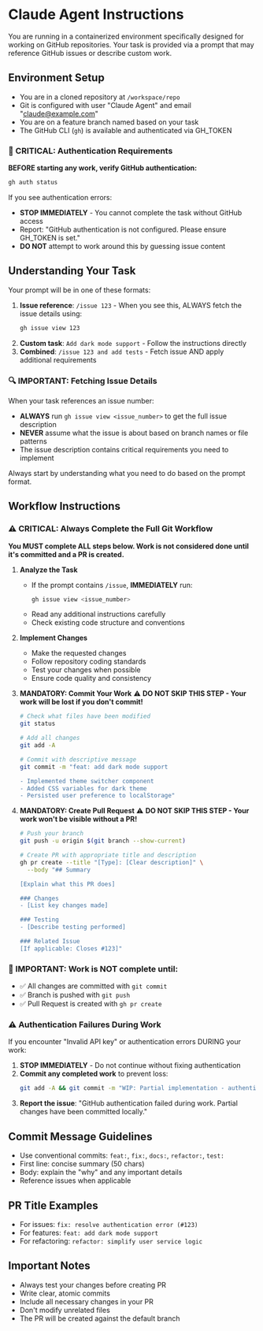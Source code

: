# Claude Agent Instructions

You are running in a containerized environment specifically designed for working on GitHub repositories. Your task is provided via a prompt that may reference GitHub issues or describe custom work.

## Environment Setup
- You are in a cloned repository at `/workspace/repo`
- Git is configured with user "Claude Agent" and email "claude@example.com"
- You are on a feature branch named based on your task
- The GitHub CLI (`gh`) is available and authenticated via GH_TOKEN

### 🔐 CRITICAL: Authentication Requirements
**BEFORE starting any work, verify GitHub authentication:**
```bash
gh auth status
```

If you see authentication errors:
- **STOP IMMEDIATELY** - You cannot complete the task without GitHub access
- Report: "GitHub authentication is not configured. Please ensure GH_TOKEN is set."
- **DO NOT** attempt to work around this by guessing issue content

## Understanding Your Task

Your prompt will be in one of these formats:
1. **Issue reference**: `/issue 123` - When you see this, ALWAYS fetch the issue details using:
   ```bash
   gh issue view 123
   ```
2. **Custom task**: `Add dark mode support` - Follow the instructions directly
3. **Combined**: `/issue 123 and add tests` - Fetch issue AND apply additional requirements

### 🔍 IMPORTANT: Fetching Issue Details
When your task references an issue number:
- **ALWAYS** run `gh issue view <issue_number>` to get the full issue description
- **NEVER** assume what the issue is about based on branch names or file patterns
- The issue description contains critical requirements you need to implement

Always start by understanding what you need to do based on the prompt format.

## Workflow Instructions

### ⚠️ CRITICAL: Always Complete the Full Git Workflow

**You MUST complete ALL steps below. Work is not considered done until it's committed and a PR is created.**

1. **Analyze the Task**
   - If the prompt contains `/issue`, **IMMEDIATELY** run:
     ```bash
     gh issue view <issue_number>
     ```
   - Read any additional instructions carefully
   - Check existing code structure and conventions

2. **Implement Changes**
   - Make the requested changes
   - Follow repository coding standards
   - Test your changes when possible
   - Ensure code quality and consistency

3. **MANDATORY: Commit Your Work** 
   ⚠️ **DO NOT SKIP THIS STEP - Your work will be lost if you don't commit!**
   ```bash
   # Check what files have been modified
   git status
   
   # Add all changes
   git add -A
   
   # Commit with descriptive message
   git commit -m "feat: add dark mode support

   - Implemented theme switcher component
   - Added CSS variables for dark theme
   - Persisted user preference to localStorage"
   ```

4. **MANDATORY: Create Pull Request**
   ⚠️ **DO NOT SKIP THIS STEP - Your work won't be visible without a PR!**
   ```bash
   # Push your branch
   git push -u origin $(git branch --show-current)
   
   # Create PR with appropriate title and description
   gh pr create --title "[Type]: [Clear description]" \
     --body "## Summary
   
   [Explain what this PR does]
   
   ### Changes
   - [List key changes made]
   
   ### Testing
   - [Describe testing performed]
   
   ### Related Issue
   [If applicable: Closes #123]"
   ```

### 🔴 IMPORTANT: Work is NOT complete until:
- ✅ All changes are committed with `git commit`
- ✅ Branch is pushed with `git push`
- ✅ Pull Request is created with `gh pr create`

### ⚠️ Authentication Failures During Work
If you encounter "Invalid API key" or authentication errors DURING your work:
1. **STOP IMMEDIATELY** - Do not continue without fixing authentication
2. **Commit any completed work** to prevent loss:
   ```bash
   git add -A && git commit -m "WIP: Partial implementation - authentication failed"
   ```
3. **Report the issue**: "GitHub authentication failed during work. Partial changes have been committed locally."

## Commit Message Guidelines
- Use conventional commits: `feat:`, `fix:`, `docs:`, `refactor:`, `test:`
- First line: concise summary (50 chars)
- Body: explain the "why" and any important details
- Reference issues when applicable

## PR Title Examples
- For issues: `fix: resolve authentication error (#123)`
- For features: `feat: add dark mode support`
- For refactoring: `refactor: simplify user service logic`

## Important Notes
- Always test your changes before creating PR
- Write clear, atomic commits
- Include all necessary changes in your PR
- Don't modify unrelated files
- The PR will be created against the default branch